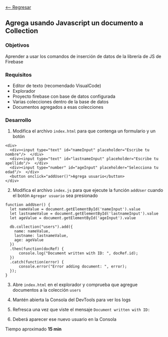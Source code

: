 [<-- Regresar](../)


## Agrega usando Javascript un documento a Collection

### Objetivos 

Aprender a usar los comandos de inserción de datos de la librería de JS de Firebase

### Requisitos 

- Editor de texto (recomendado VisualCode) 
- Explorador
- Proyecto firebase con base de datos configurada
- Varias colecciones dentro de la base de datos
- Documentos agregados a esas colecciones

### Desarrollo

1. Modifica el archivo `index.html` para que contenga un formulario y un botón

```
<div>
  <div><input type="text" id="nameInput" placeholder="Escribe tu nombre"/>  </div>
  <div><input type="text" id="lastnameInput" placeholder="Escribe tu apellido"/>  </div>
  <div><input type="number" id="ageInput" placeholder="Selecciona tu edad"/>  </div>
  <button onclick="addUser()">Agrega usuario</button>
</div>
```

2. Modifica el archivo `index.js` para que ejecute la función `addUser` cuando el botón `Agregar usuario` sea presionado

```
function addUser() {
  let nameValue = document.getElementById('nameInput').value
  let lastnameValue = document.getElementById('lastnameInput').value
  let ageValue = document.getElementById('ageInput').value

  db.collection("users").add({
    name: nameValue,
    lastname: lastnameValue,
    age: ageValue
  })
  .then(function(docRef) {
      console.log("Document written with ID: ", docRef.id);
  })
  .catch(function(error) {
      console.error("Error adding document: ", error);
  });
}
```

3. Abre `index.html` en el explorador y comprueba que agregue documentos a la colección `users`

4. Mantén abierta la Consola del DevTools para ver los logs

5. Refresca una vez que viste el mensaje `Document written with ID:`

6. Deberá aparecer ese nuevo usuario en la Consola


Tiempo aproximado **15 min**